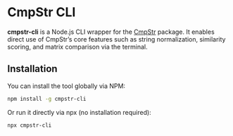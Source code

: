 # CmpStr CLI

**cmpstr-cli** is a Node.js CLI wrapper for the [CmpStr](https://www.npmjs.com/package/cmpstr) package. It enables direct use of CmpStr’s core features such as string normalization, similarity scoring, and matrix comparison via the terminal.

## Installation

You can install the tool globally via NPM:

```bash
npm install -g cmpstr-cli
```

Or run it directly via npx (no installation required):

```bash
npx cmpstr-cli
```